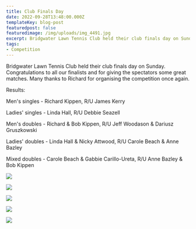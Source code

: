 ```yaml
---
title: Club Finals Day
date: 2022-09-28T13:48:00.000Z
templateKey: blog-post
featuredpost: false
featuredimage: /img/uploads/img_4491.jpg
excerpt: Bridgwater Lawn Tennis Club held their club finals day on Sunday.
tags:
- Competition
---
```

Bridgwater Lawn Tennis Club held their club finals day on Sunday. Congratulations to all our finalists and for giving the spectators some great matches. Many thanks to Richard for organising the competition once again.

Results:

Men's singles - Richard Kippen, R/U James Kerry

Ladies' singles - Linda Hall, R/U Debbie Seazell

Men's doubles - Richard & Bob Kippen, R/U Jeff Woodason & Dariusz Gruszkowski

Ladies' doubles - Linda Hall & Nicky Attwood, R/U Carole Beach & Anne Bazley

Mixed doubles - Carole Beach & Gabbie Carillo-Ureta, R/U Anne Bazley & Bob Kippen

![](/img/uploads/img_4491.jpg)

![](/img/uploads/img_4496.jpg)

![](/img/uploads/img_4541.jpg)

![](/img/uploads/img_4546.jpg)

![](/img/uploads/img_4548.jpg)
